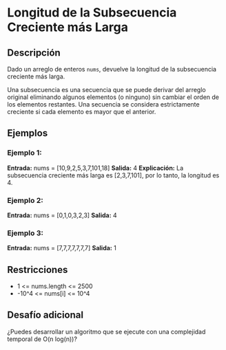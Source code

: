 # Longitud de la Subsecuencia Creciente más Larga

## Descripción

Dado un arreglo de enteros `nums`, devuelve la longitud de la subsecuencia creciente más larga.

Una subsecuencia es una secuencia que se puede derivar del arreglo original eliminando algunos elementos (o ninguno) sin cambiar el orden de los elementos restantes. Una secuencia se considera estrictamente creciente si cada elemento es mayor que el anterior.

## Ejemplos

### Ejemplo 1:

**Entrada:** nums = [10,9,2,5,3,7,101,18]
**Salida:** 4
**Explicación:** La subsecuencia creciente más larga es [2,3,7,101], por lo tanto, la longitud es 4.

### Ejemplo 2:

**Entrada:** nums = [0,1,0,3,2,3]
**Salida:** 4

### Ejemplo 3:

**Entrada:** nums = [7,7,7,7,7,7,7]
**Salida:** 1

## Restricciones

- 1 <= nums.length <= 2500
- -10^4 <= nums[i] <= 10^4

## Desafío adicional

¿Puedes desarrollar un algoritmo que se ejecute con una complejidad temporal de O(n log(n))?